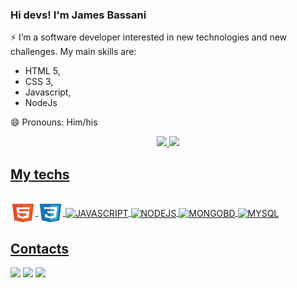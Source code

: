 ### Hi devs! I'm James Bassani

⚡ I’m a software developer interested in new technologies and new challenges. My main skills are:
-	HTML 5, 
-	CSS 3,
-	Javascript, 
-	NodeJs

😄 Pronouns: Him/his
<div align = "center">
  <a href="https://github.com/jheimys">
  <img height="180em" src="https://github-readme-stats.vercel.app/api?username=jheimys&show_icons=true&theme=dracula&include_all_commits=true&count_private=true"/>
  <img height="180em" src="https://github-readme-stats.vercel.app/api/top-langs/?username=jheimys&layout=compact&langs_count=7&theme=dracula"/>
</div>
  
 
 <div style = "display:inline_block">
   <h2>   My techs </h2>
   <br>
      <img align="center" alt="HTML" height="30" width="40" src="https://raw.githubusercontent.com/devicons/devicon/master/icons/html5/html5-original.svg"/>
      <img align="center" alt="CSS" height="30" width="40" src="https://raw.githubusercontent.com/devicons/devicon/master/icons/css3/css3-original.svg"/>
      <img align="center" alt="JAVASCRIPT" height="30" width="40" src="https://cdn.jsdelivr.net/gh/devicons/devicon/icons/javascript/javascript-original.svg" />
      <img align="center" alt="NODEJS" height="30" width="40" src="https://cdn.jsdelivr.net/gh/devicons/devicon/icons/nodejs/nodejs-original.svg" />
      <img align="center" alt="MONGOBD" height="30" width="40" src="https://cdn.jsdelivr.net/gh/devicons/devicon/icons/mongodb/mongodb-original.svg" /> 
      <img align="center" alt="MYSQL" height="30" width="40" src="https://cdn.jsdelivr.net/gh/devicons/devicon/icons/mysql/mysql-original.svg" /> 
   
   </br>
 </div>
 
##
  <div>
  <h2> Contacts </h2>
  <a href="https://instagram.com/jheimysbassani?utm_medium=copy_link" target="_blank"><img src="https://img.shields.io/badge/-Instagram-%23E4405F?style=for-the-badge&logo=instagram&logoColor=white" target="_blank"></a>       
  <a href = "mailto:james_bassani@yahoo.com"><img src="https://img.shields.io/badge/-yahool-%23333?style=for-the-badge&logo=yahoo&logoColor=white" target="_blank"></a>
  <a href="https://www.linkedin.com/in/jheimys" target="_blank"><img src="https://img.shields.io/badge/-LinkedIn-%230077B5?style=for-the-badge&logo=linkedin&logoColor=white" target="_blank"></a> 
</div>
  
   
  
  
  
  
  

  




